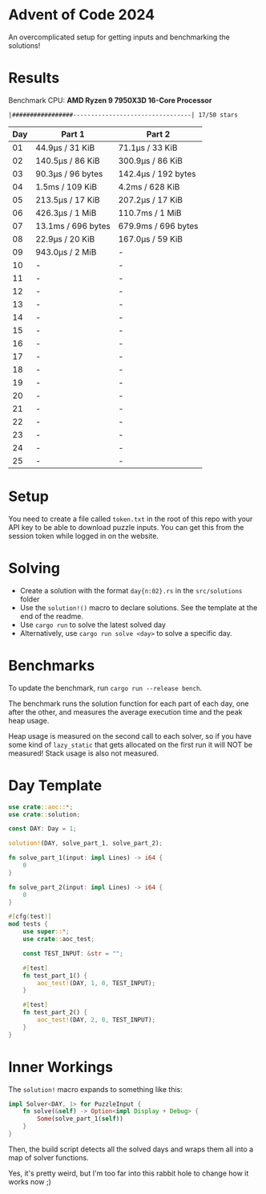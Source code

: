# Advent of Code 2024

An overcomplicated setup for getting inputs and benchmarking the solutions!

# Results

<!---BENCH_START--->

Benchmark CPU: **AMD Ryzen 9 7950X3D 16-Core Processor**

`|#################---------------------------------| 17/50 stars`

| Day | Part 1             | Part 2              |
|-----|--------------------|---------------------|
| 01  | 44.9µs / 31 KiB    | 71.1µs / 33 KiB     |
| 02  | 140.5µs / 86 KiB   | 300.9µs / 86 KiB    |
| 03  | 90.3µs / 96 bytes  | 142.4µs / 192 bytes |
| 04  | 1.5ms / 109 KiB    | 4.2ms / 628 KiB     |
| 05  | 213.5µs / 17 KiB   | 207.2µs / 17 KiB    |
| 06  | 426.3µs / 1 MiB    | 110.7ms / 1 MiB     |
| 07  | 13.1ms / 696 bytes | 679.9ms / 696 bytes |
| 08  | 22.9µs / 20 KiB    | 167.0µs / 59 KiB    |
| 09  | 943.0µs / 2 MiB    | -                   |
| 10  | -                  | -                   |
| 11  | -                  | -                   |
| 12  | -                  | -                   |
| 13  | -                  | -                   |
| 14  | -                  | -                   |
| 15  | -                  | -                   |
| 16  | -                  | -                   |
| 17  | -                  | -                   |
| 18  | -                  | -                   |
| 19  | -                  | -                   |
| 20  | -                  | -                   |
| 21  | -                  | -                   |
| 22  | -                  | -                   |
| 23  | -                  | -                   |
| 24  | -                  | -                   |
| 25  | -                  | -                   |

<!---BENCH_END--->

# Setup

You need to create a file called `token.txt` in the root of this repo with your API key to be able to download
puzzle inputs. You can get this from the session token while logged in on the website.

# Solving

- Create a solution with the format `day{n:02}.rs` in the `src/solutions` folder
- Use the `solution!()` macro to declare solutions. See the template at the end of the readme.
- Use `cargo run` to solve the latest solved day
- Alternatively, use `cargo run solve <day>` to solve a specific day.

# Benchmarks

To update the benchmark, run `cargo run --release bench`.

The benchmark runs the solution function for each part of each day, one after the other, and measures the average
execution time and the peak heap usage.

Heap usage is measured on the second call to each solver, so if you have some kind of `lazy_static` that gets allocated
on the first run it will NOT be measured! Stack usage is also not measured.

# Day Template

```rust
use crate::aoc::*;
use crate::solution;

const DAY: Day = 1;

solution!(DAY, solve_part_1, solve_part_2);

fn solve_part_1(input: impl Lines) -> i64 {
    0
}

fn solve_part_2(input: impl Lines) -> i64 {
    0
}

#[cfg(test)]
mod tests {
    use super::*;
    use crate::aoc_test;

    const TEST_INPUT: &str = "";

    #[test]
    fn test_part_1() {
        aoc_test!(DAY, 1, 0, TEST_INPUT);
    }

    #[test]
    fn test_part_2() {
        aoc_test!(DAY, 2, 0, TEST_INPUT);
    }
}
```

# Inner Workings

The `solution!` macro expands to something like this:

```rust
impl Solver<DAY, 1> for PuzzleInput {
    fn solve(&self) -> Option<impl Display + Debug> {
        Some(solve_part_1(self))
    }
}
```

Then, the build script detects all the solved days and wraps them all into a map of solver functions.

Yes, it's pretty weird, but I'm too far into this rabbit hole to change how it works now ;)
